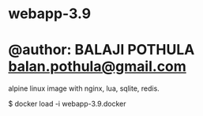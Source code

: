 # webapp-3.9
# @author: BALAJI POTHULA <balan.pothula@gmail.com>

alpine linux image with nginx, lua, sqlite, redis.

$ docker load -i webapp-3.9.docker
